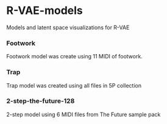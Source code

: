# R-VAE-models

Models and latent space visualizations for R-VAE

### Footwork 

Footwork model was create using 11 MIDI of footwork.

### Trap

Trap model was created using all files in 5P collection

### 2-step-the-future-128

2-step model using 6 MIDI files from The Future sample pack